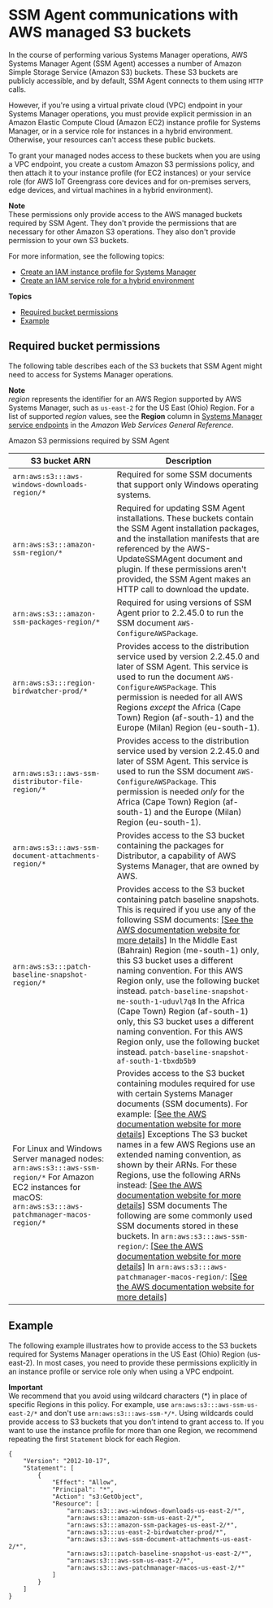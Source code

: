 # SSM Agent communications with AWS managed S3 buckets<a name="ssm-agent-minimum-s3-permissions"></a>

In the course of performing various Systems Manager operations, AWS Systems Manager Agent \(SSM Agent\) accesses a number of Amazon Simple Storage Service \(Amazon S3\) buckets\. These S3 buckets are publicly accessible, and by default, SSM Agent connects to them using `HTTP` calls\. 

However, if you're using a virtual private cloud \(VPC\) endpoint in your Systems Manager operations, you must provide explicit permission in an Amazon Elastic Compute Cloud \(Amazon EC2\) instance profile for Systems Manager, or in a service role for instances in a hybrid environment\. Otherwise, your resources can't access these public buckets\.

To grant your managed nodes access to these buckets when you are using a VPC endpoint, you create a custom Amazon S3 permissions policy, and then attach it to your instance profile \(for EC2 instances\) or your service role \(for AWS IoT Greengrass core devices and for on\-premises servers, edge devices, and virtual machines in a hybrid environment\)\.

**Note**  
These permissions only provide access to the AWS managed buckets required by SSM Agent\. They don't provide the permissions that are necessary for other Amazon S3 operations\. They also don't provide permission to your own S3 buckets\. 

For more information, see the following topics: 
+ [Create an IAM instance profile for Systems Manager](setup-instance-profile.md)
+ [Create an IAM service role for a hybrid environment](sysman-service-role.md)

**Topics**
+ [Required bucket permissions](#ssm-agent-minimum-s3-permissions-required)
+ [Example](#ssm-agent-minimum-s3-permissions-example)

## Required bucket permissions<a name="ssm-agent-minimum-s3-permissions-required"></a>

The following table describes each of the S3 buckets that SSM Agent might need to access for Systems Manager operations\.

**Note**  
*region* represents the identifier for an AWS Region supported by AWS Systems Manager, such as `us-east-2` for the US East \(Ohio\) Region\. For a list of supported *region* values, see the **Region** column in [Systems Manager service endpoints](https://docs.aws.amazon.com/general/latest/gr/ssm.html#ssm_region) in the *Amazon Web Services General Reference*\.

Amazon S3 permissions required by SSM Agent


| S3 bucket ARN | Description | 
| --- | --- | 
|  `arn:aws:s3:::aws-windows-downloads-region/*`  |  Required for some SSM documents that support only Windows operating systems\.  | 
|  `arn:aws:s3:::amazon-ssm-region/*`  | Required for updating SSM Agent installations\. These buckets contain the SSM Agent installation packages, and the installation manifests that are referenced by the AWS\-UpdateSSMAgent document and plugin\. If these permissions aren't provided, the SSM Agent makes an HTTP call to download the update\.  | 
|  `arn:aws:s3:::amazon-ssm-packages-region/*`  |  Required for using versions of SSM Agent prior to 2\.2\.45\.0 to run the SSM document `AWS-ConfigureAWSPackage`\.  | 
|  `arn:aws:s3:::region-birdwatcher-prod/*`  |  Provides access to the distribution service used by version 2\.2\.45\.0 and later of SSM Agent\. This service is used to run the document `AWS-ConfigureAWSPackage`\.  This permission is needed for all AWS Regions *except* the Africa \(Cape Town\) Region \(af\-south\-1\) and the Europe \(Milan\) Region \(eu\-south\-1\)\.  | 
|  `arn:aws:s3:::aws-ssm-distributor-file-region/*`  |  Provides access to the distribution service used by version 2\.2\.45\.0 and later of SSM Agent\. This service is used to run the SSM document `AWS-ConfigureAWSPackage`\.  This permission is needed *only* for the Africa \(Cape Town\) Region \(af\-south\-1\) and the Europe \(Milan\) Region \(eu\-south\-1\)\.  | 
|  `arn:aws:s3:::aws-ssm-document-attachments-region/*`  |  Provides access to the S3 bucket containing the packages for Distributor, a capability of AWS Systems Manager, that are owned by AWS\.  | 
|  `arn:aws:s3:::patch-baseline-snapshot-region/*`  |  Provides access to the S3 bucket containing patch baseline snapshots\. This is required if you use any of the following SSM documents: [\[See the AWS documentation website for more details\]](http://docs.aws.amazon.com/systems-manager/latest/userguide/ssm-agent-minimum-s3-permissions.html)  In the Middle East \(Bahrain\) Region \(me\-south\-1\) only, this S3 bucket uses a different naming convention\. For this AWS Region only, use the following bucket instead\.   `patch-baseline-snapshot-me-south-1-uduvl7q8`   In the Africa \(Cape Town\) Region \(af\-south\-1\) only, this S3 bucket uses a different naming convention\. For this AWS Region only, use the following bucket instead\.   `patch-baseline-snapshot-af-south-1-tbxdb5b9`     | 
|  For Linux and Windows Server managed nodes: `arn:aws:s3:::aws-ssm-region/*` For Amazon EC2 instances for macOS: `arn:aws:s3:::aws-patchmanager-macos-region/*`  |  Provides access to the S3 bucket containing modules required for use with certain Systems Manager documents \(SSM documents\)\. For example:  [\[See the AWS documentation website for more details\]](http://docs.aws.amazon.com/systems-manager/latest/userguide/ssm-agent-minimum-s3-permissions.html)  Exceptions The S3 bucket names in a few AWS Regions use an extended naming convention, as shown by their ARNs\. For these Regions, use the following ARNs instead:  [\[See the AWS documentation website for more details\]](http://docs.aws.amazon.com/systems-manager/latest/userguide/ssm-agent-minimum-s3-permissions.html)  SSM documents The following are some commonly used SSM documents stored in these buckets\.  In `arn:aws:s3:::aws-ssm-region/`: [\[See the AWS documentation website for more details\]](http://docs.aws.amazon.com/systems-manager/latest/userguide/ssm-agent-minimum-s3-permissions.html) In `arn:aws:s3:::aws-patchmanager-macos-region/`: [\[See the AWS documentation website for more details\]](http://docs.aws.amazon.com/systems-manager/latest/userguide/ssm-agent-minimum-s3-permissions.html)  | 

## Example<a name="ssm-agent-minimum-s3-permissions-example"></a>

The following example illustrates how to provide access to the S3 buckets required for Systems Manager operations in the US East \(Ohio\) Region \(us\-east\-2\)\. In most cases, you need to provide these permissions explicitly in an instance profile or service role only when using a VPC endpoint\.

**Important**  
We recommend that you avoid using wildcard characters \(\*\) in place of specific Regions in this policy\. For example, use `arn:aws:s3:::aws-ssm-us-east-2/*` and don't use `arn:aws:s3:::aws-ssm-*/*`\. Using wildcards could provide access to S3 buckets that you don’t intend to grant access to\. If you want to use the instance profile for more than one Region, we recommend repeating the first `Statement` block for each Region\.

```
{
    "Version": "2012-10-17",
    "Statement": [
        {
            "Effect": "Allow",
            "Principal": "*",
            "Action": "s3:GetObject",
            "Resource": [
                "arn:aws:s3:::aws-windows-downloads-us-east-2/*",
                "arn:aws:s3:::amazon-ssm-us-east-2/*",
                "arn:aws:s3:::amazon-ssm-packages-us-east-2/*",
                "arn:aws:s3:::us-east-2-birdwatcher-prod/*",
                "arn:aws:s3:::aws-ssm-document-attachments-us-east-2/*",
                "arn:aws:s3:::patch-baseline-snapshot-us-east-2/*",
                "arn:aws:s3:::aws-ssm-us-east-2/*",
                "arn:aws:s3:::aws-patchmanager-macos-us-east-2/*"
            ]
        }
    ]
}
```